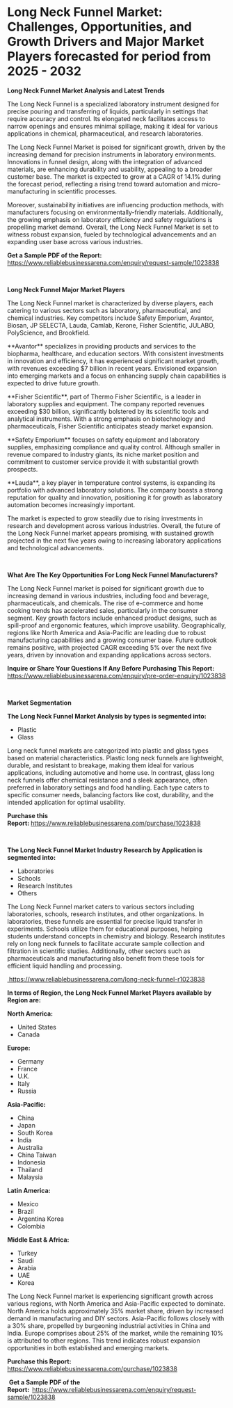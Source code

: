<p><h1>Long Neck Funnel Market: Challenges, Opportunities, and Growth Drivers and Major Market Players forecasted for period from 2025 - 2032</h1></p><p><strong>Long Neck Funnel Market Analysis and Latest Trends</strong></p>
<p><p>The Long Neck Funnel is a specialized laboratory instrument designed for precise pouring and transferring of liquids, particularly in settings that require accuracy and control. Its elongated neck facilitates access to narrow openings and ensures minimal spillage, making it ideal for various applications in chemical, pharmaceutical, and research laboratories.</p><p>The Long Neck Funnel Market is poised for significant growth, driven by the increasing demand for precision instruments in laboratory environments. Innovations in funnel design, along with the integration of advanced materials, are enhancing durability and usability, appealing to a broader customer base. The market is expected to grow at a CAGR of 14.1% during the forecast period, reflecting a rising trend toward automation and micro-manufacturing in scientific processes.</p><p>Moreover, sustainability initiatives are influencing production methods, with manufacturers focusing on environmentally-friendly materials. Additionally, the growing emphasis on laboratory efficiency and safety regulations is propelling market demand. Overall, the Long Neck Funnel Market is set to witness robust expansion, fueled by technological advancements and an expanding user base across various industries.</p></p>
<p><strong>Get a Sample PDF of the Report:&nbsp;</strong> <a href="https://www.reliablebusinessarena.com/enquiry/request-sample/1023838?utm_campaign=2673&utm_medium=2&utm_source=Github&utm_content=ia&utm_term=16042025&utm_id=long-neck-funnel">https://www.reliablebusinessarena.com/enquiry/request-sample/1023838</a></p>
<p>&nbsp;</p>
<p><strong>Long Neck Funnel Major Market Players</strong></p>
<p><p>The Long Neck Funnel market is characterized by diverse players, each catering to various sectors such as laboratory, pharmaceutical, and chemical industries. Key competitors include Safety Emporium, Avantor, Biosan, JP SELECTA, Lauda, Camlab, Kerone, Fisher Scientific, JULABO, PolyScience, and Brookfield.</p><p>**Avantor** specializes in providing products and services to the biopharma, healthcare, and education sectors. With consistent investments in innovation and efficiency, it has experienced significant market growth, with revenues exceeding $7 billion in recent years. Envisioned expansion into emerging markets and a focus on enhancing supply chain capabilities is expected to drive future growth.</p><p>**Fisher Scientific**, part of Thermo Fisher Scientific, is a leader in laboratory supplies and equipment. The company reported revenues exceeding $30 billion, significantly bolstered by its scientific tools and analytical instruments. With a strong emphasis on biotechnology and pharmaceuticals, Fisher Scientific anticipates steady market expansion.</p><p>**Safety Emporium** focuses on safety equipment and laboratory supplies, emphasizing compliance and quality control. Although smaller in revenue compared to industry giants, its niche market position and commitment to customer service provide it with substantial growth prospects.</p><p>**Lauda**, a key player in temperature control systems, is expanding its portfolio with advanced laboratory solutions. The company boasts a strong reputation for quality and innovation, positioning it for growth as laboratory automation becomes increasingly important.</p><p>The market is expected to grow steadily due to rising investments in research and development across various industries. Overall, the future of the Long Neck Funnel market appears promising, with sustained growth projected in the next five years owing to increasing laboratory applications and technological advancements.</p></p>
<p>&nbsp;</p>
<p><strong>What Are The Key Opportunities For Long Neck Funnel Manufacturers?</strong></p>
<p><p>The Long Neck Funnel market is poised for significant growth due to increasing demand in various industries, including food and beverage, pharmaceuticals, and chemicals. The rise of e-commerce and home cooking trends has accelerated sales, particularly in the consumer segment. Key growth factors include enhanced product designs, such as spill-proof and ergonomic features, which improve usability. Geographically, regions like North America and Asia-Pacific are leading due to robust manufacturing capabilities and a growing consumer base. Future outlook remains positive, with projected CAGR exceeding 5% over the next five years, driven by innovation and expanding applications across sectors.</p></p>
<p><strong>Inquire or Share Your Questions If Any Before Purchasing This Report:</strong> <a href="https://www.reliablebusinessarena.com/enquiry/pre-order-enquiry/1023838?utm_campaign=2673&utm_medium=2&utm_source=Github&utm_content=ia&utm_term=16042025&utm_id=long-neck-funnel">https://www.reliablebusinessarena.com/enquiry/pre-order-enquiry/1023838</a></p>
<p>&nbsp;</p>
<p><strong>Market Segmentation</strong></p>
<p><strong>The Long Neck Funnel Market Analysis by types is segmented into:</strong></p>
<p><ul><li>Plastic</li><li>Glass</li></ul></p>
<p><p>Long neck funnel markets are categorized into plastic and glass types based on material characteristics. Plastic long neck funnels are lightweight, durable, and resistant to breakage, making them ideal for various applications, including automotive and home use. In contrast, glass long neck funnels offer chemical resistance and a sleek appearance, often preferred in laboratory settings and food handling. Each type caters to specific consumer needs, balancing factors like cost, durability, and the intended application for optimal usability.</p></p>
<p><strong>Purchase this Report:&nbsp;</strong><a href="https://www.reliablebusinessarena.com/purchase/1023838?utm_campaign=2673&utm_medium=2&utm_source=Github&utm_content=ia&utm_term=16042025&utm_id=long-neck-funnel">https://www.reliablebusinessarena.com/purchase/1023838</a></p>
<p>&nbsp;</p>
<p><strong>The Long Neck Funnel Market Industry Research by Application is segmented into:</strong></p>
<p><ul><li>Laboratories</li><li>Schools</li><li>Research Institutes</li><li>Others</li></ul></p>
<p><p>The Long Neck Funnel market caters to various sectors including laboratories, schools, research institutes, and other organizations. In laboratories, these funnels are essential for precise liquid transfer in experiments. Schools utilize them for educational purposes, helping students understand concepts in chemistry and biology. Research institutes rely on long neck funnels to facilitate accurate sample collection and filtration in scientific studies. Additionally, other sectors such as pharmaceuticals and manufacturing also benefit from these tools for efficient liquid handling and processing.</p></p>
<p><a href="https://www.reliablebusinessarena.com/long-neck-funnel-r1023838?utm_campaign=2673&utm_medium=2&utm_source=Github&utm_content=ia&utm_term=16042025&utm_id=long-neck-funnel">&nbsp;https://www.reliablebusinessarena.com/long-neck-funnel-r1023838</a></p>
<p><strong>In terms of Region, the Long Neck Funnel Market Players available by Region are:</strong></p>
<p>
    <p> <strong> North America: </strong>
        <ul>
            <li>United States</li>
            <li>Canada</li>
        </ul>
        </p> 
    <p> <strong> Europe: </strong>
        <ul>
            <li>Germany</li>
            <li>France</li>
            <li>U.K.</li>
            <li>Italy</li>
            <li>Russia</li>
        </ul>
        </p> 
    <p> <strong> Asia-Pacific: </strong>
        <ul>
            <li>China</li>
            <li>Japan</li>
            <li>South Korea</li>
            <li>India</li>
            <li>Australia</li>
            <li>China Taiwan</li>
            <li>Indonesia</li>
            <li>Thailand</li>
            <li>Malaysia</li>
        </ul>
        </p> 
    <p> <strong> Latin America: </strong>
        <ul>
            <li>Mexico</li>
            <li>Brazil</li>
            <li>Argentina Korea</li>
            <li>Colombia</li>
        </ul>
        </p> 
    <p> <strong> Middle East & Africa: </strong>
        <ul>
            <li>Turkey</li>
            <li>Saudi</li>
            <li>Arabia</li>
            <li>UAE</li>
            <li>Korea</li>
        </ul>
    </p>
    </p>
<p><p>The Long Neck Funnel market is experiencing significant growth across various regions, with North America and Asia-Pacific expected to dominate. North America holds approximately 35% market share, driven by increased demand in manufacturing and DIY sectors. Asia-Pacific follows closely with a 30% share, propelled by burgeoning industrial activities in China and India. Europe comprises about 25% of the market, while the remaining 10% is attributed to other regions. This trend indicates robust expansion opportunities in both established and emerging markets.</p></p>
<p><strong>Purchase this Report: </strong><a href="https://www.reliablebusinessarena.com/purchase/1023838?utm_campaign=2673&utm_medium=2&utm_source=Github&utm_content=ia&utm_term=16042025&utm_id=long-neck-funnel">https://www.reliablebusinessarena.com/purchase/1023838</a></p>
<p>&nbsp;<strong>Get a Sample PDF of the Report:&nbsp;&nbsp;</strong><a href="https://www.reliablebusinessarena.com/enquiry/request-sample/1023838?utm_campaign=2673&utm_medium=2&utm_source=Github&utm_content=ia&utm_term=16042025&utm_id=long-neck-funnel">https://www.reliablebusinessarena.com/enquiry/request-sample/1023838</a></p>
<p><strong></strong></p>
<p><p></p><p></p><p></p></p>